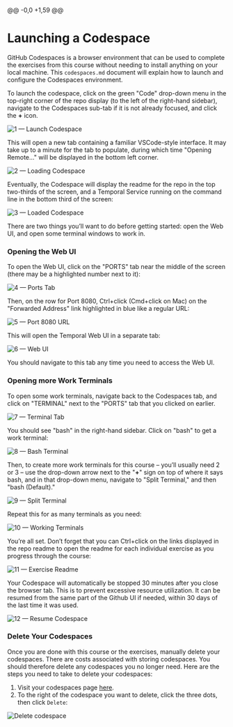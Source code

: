 @@ -0,0 +1,59 @@
# Launching a Codespace

GitHub Codespaces is a browser environment that can be used to complete the exercises from this course without needing to install anything on your local machine. This `codespaces.md` document will explain how to launch and configure the Codespaces environment.

To launch the codespace, click on the green "Code" drop-down menu in the top-right corner of the repo display (to the left of the right-hand sidebar), navigate to the Codespaces sub-tab if it is not already focused, and click the **+** icon.

![1 — Launch Codespace](https://raw.githubusercontent.com/temporalio/temporal-learning/refs/heads/main/static/courses/common/codespaces/1-launch-codespace.png)

This will open a new tab containing a familiar VSCode-style interface. It may take up to a minute for the tab to populate, during which time "Opening Remote…" will be displayed in the bottom left corner.

![2 — Loading Codespace](https://raw.githubusercontent.com/temporalio/temporal-learning/refs/heads/main/static/courses/common/codespaces/2-loading-codespace.png)

Eventually, the Codespace will display the readme for the repo in the top two-thirds of the screen, and a Temporal Service running on the command line in the bottom third of the screen:

![3 — Loaded Codespace](https://raw.githubusercontent.com/temporalio/temporal-learning/refs/heads/main/static/courses/common/codespaces/3-loaded-codespace.png)

There are two things you’ll want to do before getting started: open the Web UI, and open some terminal windows to work in.

### Opening the Web UI

To open the Web UI, click on the "PORTS" tab near the middle of the screen (there may be a highlighted number next to it):

![4 — Ports Tab](https://raw.githubusercontent.com/temporalio/temporal-learning/refs/heads/main/static/courses/common/codespaces/4-ports-tab.png)

Then, on the row for Port 8080, Ctrl+click (Cmd+click on Mac) on the "Forwarded Address" link highlighted in blue like a regular URL:

![5 — Port 8080 URL](https://raw.githubusercontent.com/temporalio/temporal-learning/refs/heads/main/static/courses/common/codespaces/5-port-8080-url.png)

This will open the Temporal Web UI in a separate tab:

![6 — Web UI](https://raw.githubusercontent.com/temporalio/temporal-learning/refs/heads/main/static/courses/common/codespaces/6-webui.png)

You should navigate to this tab any time you need to access the Web UI.

### Opening more Work Terminals

To open some work terminals, navigate back to the Codespaces tab, and click on "TERMINAL" next to the "PORTS" tab that you clicked on earlier.

![7 — Terminal Tab](https://raw.githubusercontent.com/temporalio/temporal-learning/refs/heads/main/static/courses/common/codespaces/7-terminal-tab.png)

You should see "bash" in the right-hand sidebar. Click on "bash" to get a work terminal:

![8 — Bash Terminal](https://raw.githubusercontent.com/temporalio/temporal-learning/refs/heads/main/static/courses/common/codespaces/8-bash-terminal.png)

Then, to create more work terminals for this course – you’ll usually need 2 or 3 – use the drop-down arrow next to the "**+**" sign on top of where it says bash, and in that drop-down menu, navigate to "Split Terminal," and then "bash (Default)."

![9 — Split Terminal](https://raw.githubusercontent.com/temporalio/temporal-learning/refs/heads/main/static/courses/common/codespaces/9-split-terminal.png)

Repeat this for as many terminals as you need:

![10 — Working Terminals](https://raw.githubusercontent.com/temporalio/temporal-learning/refs/heads/main/static/courses/common/codespaces/10-working-terminals.png)

You’re all set. Don’t forget that you can Ctrl+click on the links displayed in the repo readme to open the readme for each individual exercise as you progress through the course:

![11 — Exercise Readme](https://raw.githubusercontent.com/temporalio/temporal-learning/refs/heads/main/static/courses/common/codespaces/11-exercise-readme.png)

Your Codespace will automatically be stopped 30 minutes after you close the browser tab. This is to prevent excessive resource utilization. It can be resumed from the same part of the Github UI if needed, within 30 days of the last time it was used.

![12 — Resume Codespace](https://raw.githubusercontent.com/temporalio/temporal-learning/refs/heads/main/static/courses/common/codespaces/12-resume-codespace.png)

### Delete Your Codespaces

Once you are done with this course or the exercises, manually delete your codespaces. There are costs associated with storing codespaces. You should therefore delete any codespaces you no longer need. Here are the steps you need to take to delete your codespaces:

1. Visit your codespaces page [here](https://github.com/codespaces).
2. To the right of the codespace you want to delete, click the three dots, then click `Delete`:

![Delete codespace](https://learn.temporal.io/courses/common/codespaces/13-delete-codespaces.png "Delete codespace")